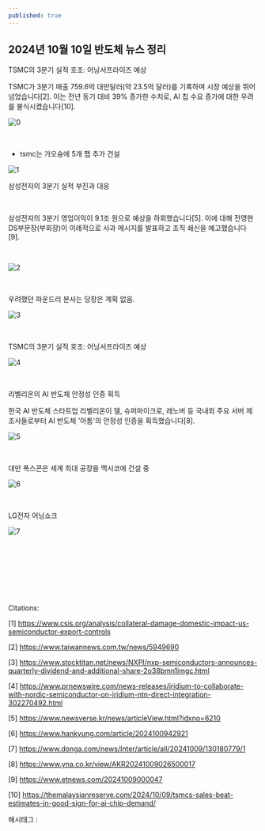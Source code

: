 ```yaml
---
published: true
---
```

## 2024년 10월 10일 반도체 뉴스 정리

TSMC의 3분기 실적 호조: 어닝서프라이즈 예상

TSMC가 3분기 매출 759.6억 대만달러(약 23.5억 달러)를 기록하며 시장 예상을 뛰어넘었습니다[2]. 이는 전년 동기 대비 39% 증가한 수치로, AI 칩 수요 증가에 대한 우려를 불식시켰습니다[10].

![0](/asset/img/223613134386/0.png)

​

+ tsmc는 가오슝에 5개 팹 추가 건설

![1](/asset/img/223613134386/1.png)

삼성전자의 3분기 실적 부진과 대응

​

삼성전자의 3분기 영업이익이 9.1조 원으로 예상을 하회했습니다[5]. 이에 대해 전영현 DS부문장(부회장)이 이례적으로 사과 메시지를 발표하고 조직 쇄신을 예고했습니다[9].

​

![2](/asset/img/223613134386/2.png)

​

우려했던 파운드리 분사는 당장은 계획 없음.

![3](/asset/img/223613134386/3.png)

​

TSMC의 3분기 실적 호조: 어닝서프라이즈 예상

![4](/asset/img/223613134386/4.png)

​

리벨리온의 AI 반도체 안정성 인증 획득

한국 AI 반도체 스타트업 리벨리온이 델, 슈퍼마이크로, 레노버 등 국내외 주요 서버 제조사들로부터 AI 반도체 '아톰'의 안정성 인증을 획득했습니다[8].

![5](/asset/img/223613134386/5.png)

​

대만 폭스콘은 세계 최대 공장을 멕시코에 건설 중

![6](/asset/img/223613134386/6.png)

​

LG전자 어닝쇼크 

![7](/asset/img/223613134386/7.png)

​

​

​

​

Citations:

[1] https://www.csis.org/analysis/collateral-damage-domestic-impact-us-semiconductor-export-controls

[2] https://www.taiwannews.com.tw/news/5949690

[3] https://www.stocktitan.net/news/NXPI/nxp-semiconductors-announces-quarterly-dividend-and-additional-share-2o38bmn1imgc.html

[4] https://www.prnewswire.com/news-releases/iridium-to-collaborate-with-nordic-semiconductor-on-iridium-ntn-direct-integration-302270492.html

[5] https://www.newsverse.kr/news/articleView.html?idxno=6210

[6] https://www.hankyung.com/article/2024100942921

[7] https://www.donga.com/news/Inter/article/all/20241009/130180779/1

[8] https://www.yna.co.kr/view/AKR20241009026500017

[9] https://www.etnews.com/20241009000047

[10] https://themalaysianreserve.com/2024/10/09/tsmcs-sales-beat-estimates-in-good-sign-for-ai-chip-demand/

 해시태그 : 